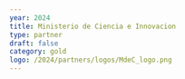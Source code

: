 ```yaml
---
year: 2024
title: Ministerio de Ciencia e Innovacion
type: partner
draft: false
category: gold
logo: /2024/partners/logos/MdeC_logo.png
---
```

